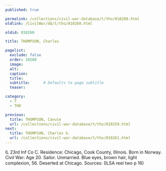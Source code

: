 ```yaml
---
published: true

permalink: /collections/civil-war-database/t/tho/010260.html
oldlink: /CivilWar/db/t/tho/010260.html

oldid: 010260

title: THOMPSON, Charles

pagelist:
  exclude: false
  order: 10260
  image: 
  alt:
  caption:
  title:
  subtitle:      # Defaults to page subtitle
  teaser:

category: 
  - T 
  - THO

previous:
  title: THOMPSON, Canute
  url: /collections/civil-war-database/t/tho/010259.html  
next:
  title: THOMPSON, Charles G.
  url: /collections/civil-war-database/t/tho/010261.html   
---
```

IL 23rd Inf Co C. Residence: Chicago, Cook County, Illinois. Born in Norway. Civil War: Age 20. Sailor. Unmarried. Blue eyes, brown hair, light complexion, 5&#146;6&#148;. Deserted at Chicago. Sources: (ILSA reel two p 16)